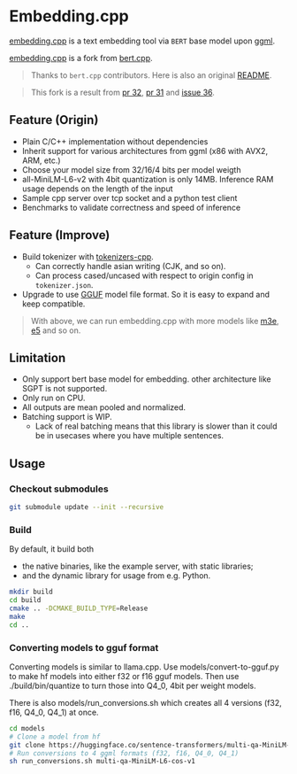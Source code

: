 # Embedding.cpp

[embedding.cpp](https://github.com/FFengIll/embedding.cpp) is a text embedding tool via `BERT` base model upon [ggml](https://github.com/ggerganov/ggml).

[embedding.cpp](https://github.com/FFengIll/embedding.cpp) is a fork from [bert.cpp](https://github.com/skeskinen/bert.cpp).

> Thanks to `bert.cpp` contributors. Here is also an original [README](./README.origin.md).


> This fork is a result from [pr 32](https://github.com/skeskinen/bert.cpp/pull/32), [pr 31](https://github.com/skeskinen/bert.cpp/pull/31) and [issue 36](https://github.com/skeskinen/bert.cpp/issues/36#issuecomment-1731338977).

## Feature (Origin)
* Plain C/C++ implementation without dependencies
* Inherit support for various architectures from ggml (x86 with AVX2, ARM, etc.)
* Choose your model size from 32/16/4 bits per model weigth
* all-MiniLM-L6-v2 with 4bit quantization is only 14MB. Inference RAM usage depends on the length of the input
* Sample cpp server over tcp socket and a python test client
* Benchmarks to validate correctness and speed of inference

## Feature (Improve)
* Build tokenizer with [tokenizers-cpp](https://github.com/mlc-ai/tokenizers-cpp).
  * Can correctly handle asian writing (CJK, and so on).
  * Can process cased/uncased with respect to origin config in `tokenizer.json`.
* Upgrade to use [GGUF](https://github.com/philpax/ggml/blob/gguf-spec/docs/gguf.md) model file format. So it is easy to expand and keep compatible.

> With above, we can run embedding.cpp with more models like [m3e](), [e5]() and so on.

## Limitation
* Only support bert base model for embedding. other architecture like SGPT is not supported.
* Only run on CPU.
* All outputs are mean pooled and normalized.
* Batching support is WIP. 
  * Lack of real batching means that this library is slower than it could be in usecases where you have multiple sentences.

## Usage

### Checkout submodules
```sh
git submodule update --init --recursive
```

### Build
By default, it build both
- the native binaries, like the example server, with static libraries;
- and the dynamic library for usage from e.g. Python.

```sh
mkdir build
cd build
cmake .. -DCMAKE_BUILD_TYPE=Release
make
cd ..
```

### Converting models to gguf format
Converting models is similar to llama.cpp. Use models/convert-to-gguf.py to make hf models into either f32 or f16 gguf models. 
Then use ./build/bin/quantize to turn those into Q4_0, 4bit per weight models.

There is also models/run_conversions.sh which creates all 4 versions (f32, f16, Q4_0, Q4_1) at once.
```sh
cd models
# Clone a model from hf
git clone https://huggingface.co/sentence-transformers/multi-qa-MiniLM-L6-cos-v1
# Run conversions to 4 ggml formats (f32, f16, Q4_0, Q4_1)
sh run_conversions.sh multi-qa-MiniLM-L6-cos-v1
```